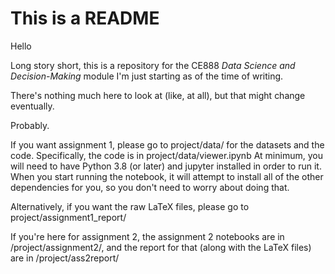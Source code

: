 # This is a README

Hello

Long story short, this is a repository for the CE888 *Data Science and Decision-Making*
module I'm just starting as of the time of writing.

There's nothing much here to look at (like, at all), but that might change
eventually.

Probably.

If you want assignment 1, please go to project/data/ for the datasets and the code.
Specifically, the code is in project/data/viewer.ipynb
At minimum, you will need to have Python 3.8 (or later) and jupyter installed in order
to run it. When you start running the notebook, it will attempt to install all of the
other dependencies for you, so you don't need to worry about doing that.

Alternatively, if you want the raw LaTeX files, please go to project/assignment1_report/


If you're here for assignment 2, the assignment 2 notebooks are in /project/assignment2/,
and the report for that (along with the LaTeX files) are in /project/ass2report/